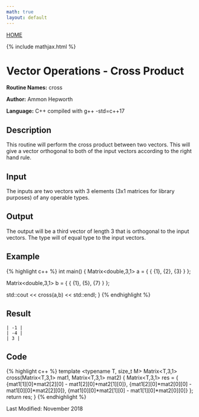 ```yaml
---
math: true
layout: default
---
```

<a href="https://ammonhepworth.github.io/MATH4610/index">HOME</a>

{% include mathjax.html %}

# Vector Operations - Cross Product

**Routine Names:** cross

**Author:** Ammon Hepworth

**Language:** C++ compiled with g++ -std=c++17


## Description

This routine will perform the cross product between two vectors. This will give a vector orthogonal to both of the input vectors according to the right hand rule.

## Input

The inputs are two vectors with 3 elements (3x1 matrices for library purposes) of any operable types.

## Output

The output will be a third vector of length 3 that is orthogonal to the input vectors. The type will of equal type to the input vectors.

## Example

{% highlight c++ %}
int main() 
{
  Matrix<double,3,1> a = { { {1},
                            {2},
                            {3} } };

  Matrix<double,3,1> b = { { {1},
                            {5},
                            {7} } };

  std::cout << cross(a,b) << std::endl;
}
{% endhighlight %}

## Result
```
| -1 |
| -4 |
| 3 |
```

## Code

{% highlight c++ %}
template <typename T, size_t M>
Matrix<T,3,1> cross(Matrix<T,3,1> mat1, Matrix<T,3,1> mat2)
{
  Matrix<T,3,1> res = { {mat1[1][0]*mat2[2][0] - mat1[2][0]*mat2[1][0]},
                        {mat1[2][0]*mat2[0][0] - mat1[0][0]*mat2[2][0]},
                        {mat1[0][0]*mat2[1][0] - mat1[1][0]*mat2[0][0]} };
  return res;
}
{% endhighlight %}

Last Modified: November 2018
